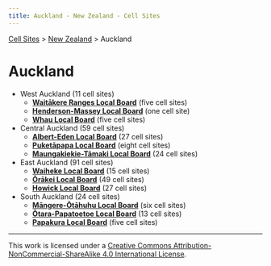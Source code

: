```yaml
---
title: Auckland - New Zealand - Cell Sites
---
```


[Cell Sites](../../) > [New Zealand](../) > Auckland

# Auckland

* West Auckland (11 cell sites)
  * **[Waitākere Ranges Local Board](waitākere-ranges)** (five cell sites)
  * **[Henderson-Massey Local Board](henderson-massey)** (one cell site)
  * **[Whau Local Board](whau)** (five cell sites)
* Central Auckland (59 cell sites)
  * **[Albert-Eden Local Board](albert-eden)** (27 cell sites)
  * **[Puketāpapa Local Board](puketāpapa)** (eight cell sites)
  * **[Maungakiekie-Tāmaki Local Board](maungakiekie-tāmaki)** (24 cell sites)
* East Auckland (91 cell sites)
  * **[Waiheke Local Board](waiheke)** (15 cell sites)
  * **[Ōrākei Local Board](ōrākei)** (49 cell sites)
  * **[Howick Local Board](howick)** (27 cell sites)
* South Auckland (24 cell sites)
  * **[Māngere-Ōtāhuhu Local Board](māngere-ōtāhuhu)** (six cell sites)
  * **[Ōtara-Papatoetoe Local Board](ōtara-papatoetoe)** (13 cell sites)
  * **[Papakura Local Board](papakura)** (five cell sites)

---

This work is licensed under a [Creative Commons Attribution-NonCommercial-ShareAlike 4.0 International License](http://creativecommons.org/licenses/by-nc-sa/4.0/).
